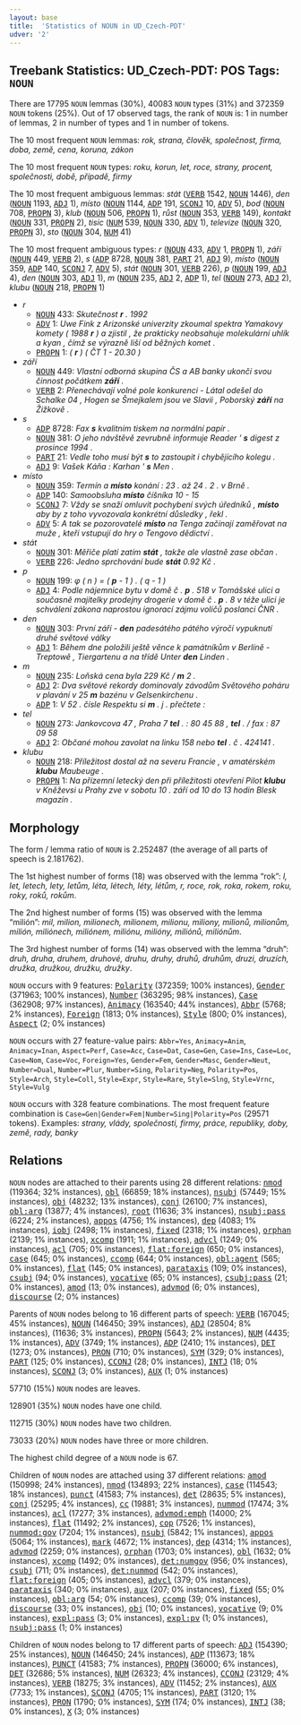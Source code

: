 ```yaml
---
layout: base
title:  'Statistics of NOUN in UD_Czech-PDT'
udver: '2'
---
```


## Treebank Statistics: UD_Czech-PDT: POS Tags: `NOUN`

There are 17795 `NOUN` lemmas (30%), 40083 `NOUN` types (31%) and 372359 `NOUN` tokens (25%).
Out of 17 observed tags, the rank of `NOUN` is: 1 in number of lemmas, 2 in number of types and 1 in number of tokens.

The 10 most frequent `NOUN` lemmas: <em>rok, strana, člověk, společnost, firma, doba, země, cena, koruna, zákon</em>

The 10 most frequent `NOUN` types:  <em>roku, korun, let, roce, strany, procent, společnosti, době, případě, firmy</em>

The 10 most frequent ambiguous lemmas: <em>stát</em> (<tt><a href="cs_pdt-pos-VERB.html">VERB</a></tt> 1542, <tt><a href="cs_pdt-pos-NOUN.html">NOUN</a></tt> 1446), <em>den</em> (<tt><a href="cs_pdt-pos-NOUN.html">NOUN</a></tt> 1193, <tt><a href="cs_pdt-pos-ADJ.html">ADJ</a></tt> 1), <em>místo</em> (<tt><a href="cs_pdt-pos-NOUN.html">NOUN</a></tt> 1144, <tt><a href="cs_pdt-pos-ADP.html">ADP</a></tt> 191, <tt><a href="cs_pdt-pos-SCONJ.html">SCONJ</a></tt> 10, <tt><a href="cs_pdt-pos-ADV.html">ADV</a></tt> 5), <em>bod</em> (<tt><a href="cs_pdt-pos-NOUN.html">NOUN</a></tt> 708, <tt><a href="cs_pdt-pos-PROPN.html">PROPN</a></tt> 3), <em>klub</em> (<tt><a href="cs_pdt-pos-NOUN.html">NOUN</a></tt> 506, <tt><a href="cs_pdt-pos-PROPN.html">PROPN</a></tt> 1), <em>růst</em> (<tt><a href="cs_pdt-pos-NOUN.html">NOUN</a></tt> 353, <tt><a href="cs_pdt-pos-VERB.html">VERB</a></tt> 149), <em>kontakt</em> (<tt><a href="cs_pdt-pos-NOUN.html">NOUN</a></tt> 331, <tt><a href="cs_pdt-pos-PROPN.html">PROPN</a></tt> 2), <em>tisíc</em> (<tt><a href="cs_pdt-pos-NUM.html">NUM</a></tt> 539, <tt><a href="cs_pdt-pos-NOUN.html">NOUN</a></tt> 330, <tt><a href="cs_pdt-pos-ADV.html">ADV</a></tt> 1), <em>televize</em> (<tt><a href="cs_pdt-pos-NOUN.html">NOUN</a></tt> 320, <tt><a href="cs_pdt-pos-PROPN.html">PROPN</a></tt> 3), <em>sto</em> (<tt><a href="cs_pdt-pos-NOUN.html">NOUN</a></tt> 304, <tt><a href="cs_pdt-pos-NUM.html">NUM</a></tt> 41)

The 10 most frequent ambiguous types:  <em>r</em> (<tt><a href="cs_pdt-pos-NOUN.html">NOUN</a></tt> 433, <tt><a href="cs_pdt-pos-ADV.html">ADV</a></tt> 1, <tt><a href="cs_pdt-pos-PROPN.html">PROPN</a></tt> 1), <em>září</em> (<tt><a href="cs_pdt-pos-NOUN.html">NOUN</a></tt> 449, <tt><a href="cs_pdt-pos-VERB.html">VERB</a></tt> 2), <em>s</em> (<tt><a href="cs_pdt-pos-ADP.html">ADP</a></tt> 8728, <tt><a href="cs_pdt-pos-NOUN.html">NOUN</a></tt> 381, <tt><a href="cs_pdt-pos-PART.html">PART</a></tt> 21, <tt><a href="cs_pdt-pos-ADJ.html">ADJ</a></tt> 9), <em>místo</em> (<tt><a href="cs_pdt-pos-NOUN.html">NOUN</a></tt> 359, <tt><a href="cs_pdt-pos-ADP.html">ADP</a></tt> 140, <tt><a href="cs_pdt-pos-SCONJ.html">SCONJ</a></tt> 7, <tt><a href="cs_pdt-pos-ADV.html">ADV</a></tt> 5), <em>stát</em> (<tt><a href="cs_pdt-pos-NOUN.html">NOUN</a></tt> 301, <tt><a href="cs_pdt-pos-VERB.html">VERB</a></tt> 226), <em>p</em> (<tt><a href="cs_pdt-pos-NOUN.html">NOUN</a></tt> 199, <tt><a href="cs_pdt-pos-ADJ.html">ADJ</a></tt> 4), <em>den</em> (<tt><a href="cs_pdt-pos-NOUN.html">NOUN</a></tt> 303, <tt><a href="cs_pdt-pos-ADJ.html">ADJ</a></tt> 1), <em>m</em> (<tt><a href="cs_pdt-pos-NOUN.html">NOUN</a></tt> 235, <tt><a href="cs_pdt-pos-ADJ.html">ADJ</a></tt> 2, <tt><a href="cs_pdt-pos-ADP.html">ADP</a></tt> 1), <em>tel</em> (<tt><a href="cs_pdt-pos-NOUN.html">NOUN</a></tt> 273, <tt><a href="cs_pdt-pos-ADJ.html">ADJ</a></tt> 2), <em>klubu</em> (<tt><a href="cs_pdt-pos-NOUN.html">NOUN</a></tt> 218, <tt><a href="cs_pdt-pos-PROPN.html">PROPN</a></tt> 1)


* <em>r</em>
  * <tt><a href="cs_pdt-pos-NOUN.html">NOUN</a></tt> 433: <em>Skutečnost <b>r</b> . 1992</em>
  * <tt><a href="cs_pdt-pos-ADV.html">ADV</a></tt> 1: <em>Uwe Fink z Arizonské univerzity zkoumal spektra Yamakovy komety ( 1988 <b>r</b> ) a zjistil , že prakticky neobsahuje molekulární uhlík a kyan , čímž se výrazně liší od běžných komet .</em>
  * <tt><a href="cs_pdt-pos-PROPN.html">PROPN</a></tt> 1: <em>( <b>r</b> ) ( ČT 1 - 20.30 )</em>
* <em>září</em>
  * <tt><a href="cs_pdt-pos-NOUN.html">NOUN</a></tt> 449: <em>Vlastní odborná skupina ČS a AB banky ukončí svou činnost počátkem <b>září</b> .</em>
  * <tt><a href="cs_pdt-pos-VERB.html">VERB</a></tt> 2: <em>Přenechávají volné pole konkurenci - Látal odešel do Schalke 04 , Hogen se Šmejkalem jsou ve Slavii , Poborský <b>září</b> na Žižkově .</em>
* <em>s</em>
  * <tt><a href="cs_pdt-pos-ADP.html">ADP</a></tt> 8728: <em>Fax <b>s</b> kvalitním tiskem na normální papír .</em>
  * <tt><a href="cs_pdt-pos-NOUN.html">NOUN</a></tt> 381: <em>O jeho návštěvě zevrubně informuje Reader ' <b>s</b> digest z prosince 1994 .</em>
  * <tt><a href="cs_pdt-pos-PART.html">PART</a></tt> 21: <em>Vedle toho musí být <b>s</b> to zastoupit i chybějícího kolegu .</em>
  * <tt><a href="cs_pdt-pos-ADJ.html">ADJ</a></tt> 9: <em>Vašek Káňa : Karhan ' <b>s</b> Men .</em>
* <em>místo</em>
  * <tt><a href="cs_pdt-pos-NOUN.html">NOUN</a></tt> 359: <em>Termín a <b>místo</b> konání : 23 . až 24 . 2 . v Brně .</em>
  * <tt><a href="cs_pdt-pos-ADP.html">ADP</a></tt> 140: <em>Samoobsluha <b>místo</b> číšníka 10 - 15</em>
  * <tt><a href="cs_pdt-pos-SCONJ.html">SCONJ</a></tt> 7: <em>Vždy se snaží omluvit pochybení svých úředníků , <b>místo</b> aby by z toho vyvozovala konkrétní důsledky , řekl .</em>
  * <tt><a href="cs_pdt-pos-ADV.html">ADV</a></tt> 5: <em>A tak se pozorovatelé <b>místo</b> na Tenga začínají zaměřovat na muže , kteří vstupují do hry o Tengovo dědictví .</em>
* <em>stát</em>
  * <tt><a href="cs_pdt-pos-NOUN.html">NOUN</a></tt> 301: <em>Měřiče platí zatím <b>stát</b> , takže ale vlastně zase občan .</em>
  * <tt><a href="cs_pdt-pos-VERB.html">VERB</a></tt> 226: <em>Jedno sprchování bude <b>stát</b> 0.92 Kč .</em>
* <em>p</em>
  * <tt><a href="cs_pdt-pos-NOUN.html">NOUN</a></tt> 199: <em>φ ( n ) = ( <b>p</b> - 1 ) . ( q - 1 )</em>
  * <tt><a href="cs_pdt-pos-ADJ.html">ADJ</a></tt> 4: <em>Podle nájemnice bytu v domě č . <b>p</b> . 518 v Tomášské ulici a současně majitelky prodejny drogerie v domě č . <b>p</b> . 8 v téže ulici je schválení zákona naprostou ignorací zájmu voličů poslanci ČNR .</em>
* <em>den</em>
  * <tt><a href="cs_pdt-pos-NOUN.html">NOUN</a></tt> 303: <em>První září - <b>den</b> padesátého pátého výročí vypuknutí druhé světové války</em>
  * <tt><a href="cs_pdt-pos-ADJ.html">ADJ</a></tt> 1: <em>Během dne položili ještě věnce k památníkům v Berlíně - Treptowě , Tiergartenu a na třídě Unter <b>den</b> Linden .</em>
* <em>m</em>
  * <tt><a href="cs_pdt-pos-NOUN.html">NOUN</a></tt> 235: <em>Loňská cena byla 229 Kč / <b>m</b> 2 .</em>
  * <tt><a href="cs_pdt-pos-ADJ.html">ADJ</a></tt> 2: <em>Dva světové rekordy dominovaly závodům Světového poháru v plavání v 25 <b>m</b> bazénu v Gelsenkirchenu .</em>
  * <tt><a href="cs_pdt-pos-ADP.html">ADP</a></tt> 1: <em>V 52 . čísle Respektu si <b>m</b> . j . přečtete :</em>
* <em>tel</em>
  * <tt><a href="cs_pdt-pos-NOUN.html">NOUN</a></tt> 273: <em>Jankovcova 47 , Praha 7 <b>tel</b> . : 80 45 88 , <b>tel</b> . / fax : 87 09 58</em>
  * <tt><a href="cs_pdt-pos-ADJ.html">ADJ</a></tt> 2: <em>Občané mohou zavolat na linku 158 nebo <b>tel</b> . č . 424141 .</em>
* <em>klubu</em>
  * <tt><a href="cs_pdt-pos-NOUN.html">NOUN</a></tt> 218: <em>Příležitost dostal až na severu Francie , v amatérském <b>klubu</b> Maubeuge .</em>
  * <tt><a href="cs_pdt-pos-PROPN.html">PROPN</a></tt> 1: <em>Na přízemní letecký den při příležitosti otevření Pilot <b>klubu</b> v Kněževsi u Prahy zve v sobotu 10 . září od 10 do 13 hodin Blesk magazín .</em>

## Morphology

The form / lemma ratio of `NOUN` is 2.252487 (the average of all parts of speech is 2.181762).

The 1st highest number of forms (18) was observed with the lemma “rok”: <em>l, let, letech, lety, letům, léta, létech, léty, létům, r, roce, rok, roka, rokem, roku, roky, roků, rokům</em>.

The 2nd highest number of forms (15) was observed with the lemma “milión”: <em>mil, milion, milionech, milionem, milionu, miliony, milionů, milionům, milión, miliónech, miliónem, miliónu, milióny, miliónů, miliónům</em>.

The 3rd highest number of forms (14) was observed with the lemma “druh”: <em>druh, druha, druhem, druhové, druhu, druhy, druhů, druhům, druzi, druzích, družka, družkou, družku, družky</em>.

`NOUN` occurs with 9 features: <tt><a href="cs_pdt-feat-Polarity.html">Polarity</a></tt> (372359; 100% instances), <tt><a href="cs_pdt-feat-Gender.html">Gender</a></tt> (371963; 100% instances), <tt><a href="cs_pdt-feat-Number.html">Number</a></tt> (363295; 98% instances), <tt><a href="cs_pdt-feat-Case.html">Case</a></tt> (362908; 97% instances), <tt><a href="cs_pdt-feat-Animacy.html">Animacy</a></tt> (163540; 44% instances), <tt><a href="cs_pdt-feat-Abbr.html">Abbr</a></tt> (5768; 2% instances), <tt><a href="cs_pdt-feat-Foreign.html">Foreign</a></tt> (1813; 0% instances), <tt><a href="cs_pdt-feat-Style.html">Style</a></tt> (800; 0% instances), <tt><a href="cs_pdt-feat-Aspect.html">Aspect</a></tt> (2; 0% instances)

`NOUN` occurs with 27 feature-value pairs: `Abbr=Yes`, `Animacy=Anim`, `Animacy=Inan`, `Aspect=Perf`, `Case=Acc`, `Case=Dat`, `Case=Gen`, `Case=Ins`, `Case=Loc`, `Case=Nom`, `Case=Voc`, `Foreign=Yes`, `Gender=Fem`, `Gender=Masc`, `Gender=Neut`, `Number=Dual`, `Number=Plur`, `Number=Sing`, `Polarity=Neg`, `Polarity=Pos`, `Style=Arch`, `Style=Coll`, `Style=Expr`, `Style=Rare`, `Style=Slng`, `Style=Vrnc`, `Style=Vulg`

`NOUN` occurs with 328 feature combinations.
The most frequent feature combination is `Case=Gen|Gender=Fem|Number=Sing|Polarity=Pos` (29571 tokens).
Examples: <em>strany, vlády, společnosti, firmy, práce, republiky, doby, země, rady, banky</em>


## Relations

`NOUN` nodes are attached to their parents using 28 different relations: <tt><a href="cs_pdt-dep-nmod.html">nmod</a></tt> (119364; 32% instances), <tt><a href="cs_pdt-dep-obl.html">obl</a></tt> (66859; 18% instances), <tt><a href="cs_pdt-dep-nsubj.html">nsubj</a></tt> (57449; 15% instances), <tt><a href="cs_pdt-dep-obj.html">obj</a></tt> (48232; 13% instances), <tt><a href="cs_pdt-dep-conj.html">conj</a></tt> (26100; 7% instances), <tt><a href="cs_pdt-dep-obl-arg.html">obl:arg</a></tt> (13877; 4% instances), <tt><a href="cs_pdt-dep-root.html">root</a></tt> (11636; 3% instances), <tt><a href="cs_pdt-dep-nsubj-pass.html">nsubj:pass</a></tt> (6224; 2% instances), <tt><a href="cs_pdt-dep-appos.html">appos</a></tt> (4756; 1% instances), <tt><a href="cs_pdt-dep-dep.html">dep</a></tt> (4083; 1% instances), <tt><a href="cs_pdt-dep-iobj.html">iobj</a></tt> (2498; 1% instances), <tt><a href="cs_pdt-dep-fixed.html">fixed</a></tt> (2318; 1% instances), <tt><a href="cs_pdt-dep-orphan.html">orphan</a></tt> (2139; 1% instances), <tt><a href="cs_pdt-dep-xcomp.html">xcomp</a></tt> (1911; 1% instances), <tt><a href="cs_pdt-dep-advcl.html">advcl</a></tt> (1249; 0% instances), <tt><a href="cs_pdt-dep-acl.html">acl</a></tt> (705; 0% instances), <tt><a href="cs_pdt-dep-flat-foreign.html">flat:foreign</a></tt> (650; 0% instances), <tt><a href="cs_pdt-dep-case.html">case</a></tt> (645; 0% instances), <tt><a href="cs_pdt-dep-ccomp.html">ccomp</a></tt> (644; 0% instances), <tt><a href="cs_pdt-dep-obl-agent.html">obl:agent</a></tt> (565; 0% instances), <tt><a href="cs_pdt-dep-flat.html">flat</a></tt> (145; 0% instances), <tt><a href="cs_pdt-dep-parataxis.html">parataxis</a></tt> (109; 0% instances), <tt><a href="cs_pdt-dep-csubj.html">csubj</a></tt> (94; 0% instances), <tt><a href="cs_pdt-dep-vocative.html">vocative</a></tt> (65; 0% instances), <tt><a href="cs_pdt-dep-csubj-pass.html">csubj:pass</a></tt> (21; 0% instances), <tt><a href="cs_pdt-dep-amod.html">amod</a></tt> (13; 0% instances), <tt><a href="cs_pdt-dep-advmod.html">advmod</a></tt> (6; 0% instances), <tt><a href="cs_pdt-dep-discourse.html">discourse</a></tt> (2; 0% instances)

Parents of `NOUN` nodes belong to 16 different parts of speech: <tt><a href="cs_pdt-pos-VERB.html">VERB</a></tt> (167045; 45% instances), <tt><a href="cs_pdt-pos-NOUN.html">NOUN</a></tt> (146450; 39% instances), <tt><a href="cs_pdt-pos-ADJ.html">ADJ</a></tt> (28504; 8% instances),  (11636; 3% instances), <tt><a href="cs_pdt-pos-PROPN.html">PROPN</a></tt> (5643; 2% instances), <tt><a href="cs_pdt-pos-NUM.html">NUM</a></tt> (4435; 1% instances), <tt><a href="cs_pdt-pos-ADV.html">ADV</a></tt> (3749; 1% instances), <tt><a href="cs_pdt-pos-ADP.html">ADP</a></tt> (2410; 1% instances), <tt><a href="cs_pdt-pos-DET.html">DET</a></tt> (1273; 0% instances), <tt><a href="cs_pdt-pos-PRON.html">PRON</a></tt> (710; 0% instances), <tt><a href="cs_pdt-pos-SYM.html">SYM</a></tt> (329; 0% instances), <tt><a href="cs_pdt-pos-PART.html">PART</a></tt> (125; 0% instances), <tt><a href="cs_pdt-pos-CCONJ.html">CCONJ</a></tt> (28; 0% instances), <tt><a href="cs_pdt-pos-INTJ.html">INTJ</a></tt> (18; 0% instances), <tt><a href="cs_pdt-pos-SCONJ.html">SCONJ</a></tt> (3; 0% instances), <tt><a href="cs_pdt-pos-AUX.html">AUX</a></tt> (1; 0% instances)

57710 (15%) `NOUN` nodes are leaves.

128901 (35%) `NOUN` nodes have one child.

112715 (30%) `NOUN` nodes have two children.

73033 (20%) `NOUN` nodes have three or more children.

The highest child degree of a `NOUN` node is 67.

Children of `NOUN` nodes are attached using 37 different relations: <tt><a href="cs_pdt-dep-amod.html">amod</a></tt> (150998; 24% instances), <tt><a href="cs_pdt-dep-nmod.html">nmod</a></tt> (134893; 22% instances), <tt><a href="cs_pdt-dep-case.html">case</a></tt> (114543; 18% instances), <tt><a href="cs_pdt-dep-punct.html">punct</a></tt> (41583; 7% instances), <tt><a href="cs_pdt-dep-det.html">det</a></tt> (28635; 5% instances), <tt><a href="cs_pdt-dep-conj.html">conj</a></tt> (25295; 4% instances), <tt><a href="cs_pdt-dep-cc.html">cc</a></tt> (19881; 3% instances), <tt><a href="cs_pdt-dep-nummod.html">nummod</a></tt> (17474; 3% instances), <tt><a href="cs_pdt-dep-acl.html">acl</a></tt> (17277; 3% instances), <tt><a href="cs_pdt-dep-advmod-emph.html">advmod:emph</a></tt> (14000; 2% instances), <tt><a href="cs_pdt-dep-flat.html">flat</a></tt> (11492; 2% instances), <tt><a href="cs_pdt-dep-cop.html">cop</a></tt> (7526; 1% instances), <tt><a href="cs_pdt-dep-nummod-gov.html">nummod:gov</a></tt> (7204; 1% instances), <tt><a href="cs_pdt-dep-nsubj.html">nsubj</a></tt> (5842; 1% instances), <tt><a href="cs_pdt-dep-appos.html">appos</a></tt> (5064; 1% instances), <tt><a href="cs_pdt-dep-mark.html">mark</a></tt> (4672; 1% instances), <tt><a href="cs_pdt-dep-dep.html">dep</a></tt> (4314; 1% instances), <tt><a href="cs_pdt-dep-advmod.html">advmod</a></tt> (2259; 0% instances), <tt><a href="cs_pdt-dep-orphan.html">orphan</a></tt> (1703; 0% instances), <tt><a href="cs_pdt-dep-obl.html">obl</a></tt> (1632; 0% instances), <tt><a href="cs_pdt-dep-xcomp.html">xcomp</a></tt> (1492; 0% instances), <tt><a href="cs_pdt-dep-det-numgov.html">det:numgov</a></tt> (956; 0% instances), <tt><a href="cs_pdt-dep-csubj.html">csubj</a></tt> (711; 0% instances), <tt><a href="cs_pdt-dep-det-nummod.html">det:nummod</a></tt> (542; 0% instances), <tt><a href="cs_pdt-dep-flat-foreign.html">flat:foreign</a></tt> (405; 0% instances), <tt><a href="cs_pdt-dep-advcl.html">advcl</a></tt> (379; 0% instances), <tt><a href="cs_pdt-dep-parataxis.html">parataxis</a></tt> (340; 0% instances), <tt><a href="cs_pdt-dep-aux.html">aux</a></tt> (207; 0% instances), <tt><a href="cs_pdt-dep-fixed.html">fixed</a></tt> (55; 0% instances), <tt><a href="cs_pdt-dep-obl-arg.html">obl:arg</a></tt> (54; 0% instances), <tt><a href="cs_pdt-dep-ccomp.html">ccomp</a></tt> (39; 0% instances), <tt><a href="cs_pdt-dep-discourse.html">discourse</a></tt> (33; 0% instances), <tt><a href="cs_pdt-dep-obj.html">obj</a></tt> (10; 0% instances), <tt><a href="cs_pdt-dep-vocative.html">vocative</a></tt> (9; 0% instances), <tt><a href="cs_pdt-dep-expl-pass.html">expl:pass</a></tt> (3; 0% instances), <tt><a href="cs_pdt-dep-expl-pv.html">expl:pv</a></tt> (1; 0% instances), <tt><a href="cs_pdt-dep-nsubj-pass.html">nsubj:pass</a></tt> (1; 0% instances)

Children of `NOUN` nodes belong to 17 different parts of speech: <tt><a href="cs_pdt-pos-ADJ.html">ADJ</a></tt> (154390; 25% instances), <tt><a href="cs_pdt-pos-NOUN.html">NOUN</a></tt> (146450; 24% instances), <tt><a href="cs_pdt-pos-ADP.html">ADP</a></tt> (113673; 18% instances), <tt><a href="cs_pdt-pos-PUNCT.html">PUNCT</a></tt> (41583; 7% instances), <tt><a href="cs_pdt-pos-PROPN.html">PROPN</a></tt> (36000; 6% instances), <tt><a href="cs_pdt-pos-DET.html">DET</a></tt> (32686; 5% instances), <tt><a href="cs_pdt-pos-NUM.html">NUM</a></tt> (26323; 4% instances), <tt><a href="cs_pdt-pos-CCONJ.html">CCONJ</a></tt> (23129; 4% instances), <tt><a href="cs_pdt-pos-VERB.html">VERB</a></tt> (18275; 3% instances), <tt><a href="cs_pdt-pos-ADV.html">ADV</a></tt> (11452; 2% instances), <tt><a href="cs_pdt-pos-AUX.html">AUX</a></tt> (7733; 1% instances), <tt><a href="cs_pdt-pos-SCONJ.html">SCONJ</a></tt> (4705; 1% instances), <tt><a href="cs_pdt-pos-PART.html">PART</a></tt> (3120; 1% instances), <tt><a href="cs_pdt-pos-PRON.html">PRON</a></tt> (1790; 0% instances), <tt><a href="cs_pdt-pos-SYM.html">SYM</a></tt> (174; 0% instances), <tt><a href="cs_pdt-pos-INTJ.html">INTJ</a></tt> (38; 0% instances), <tt><a href="cs_pdt-pos-X.html">X</a></tt> (3; 0% instances)

